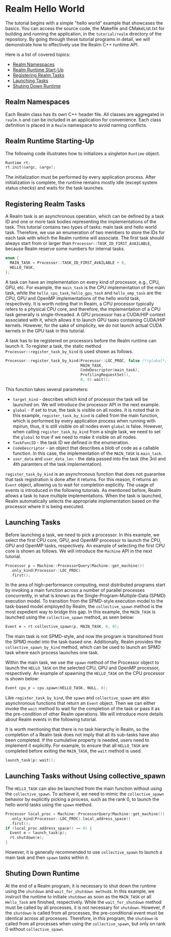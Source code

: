 # Realm Hello World

The tutorial begins with a simple "hello world" example that showcases the basics. 
You can access the source code, the Makefile and CMakeList.txt for building 
and running the application, in the `tutorial/realm` directory of the repository. 
By going through these tutorial programs in detail, we will demonstrate how to 
effectively use the Realm C++ runtime API.

Here is a list of covered topics:

* [Realm Namespaces](#realm-namespaces)
* [Realm Runtime Start-Up](#realm-runtime-start-up)
* [Registering Realm Tasks](#registering-realm-tasks)
* [Launching Tasks](#launching-tasks)
* [Shuting Down Runtime](#shuting-down-runtime)

## Realm Namespaces

Each Realm class has its own C++ header file. All classes are 
aggregated in `realm.h` and can be included in an application for
convenience. Each class definition is placed in a `Realm` namespace to
avoid naming conflicts.

## Realm Runtime Starting-Up

The following code illustrates how to initializes a singleton `Runtime` object.
```c++
Runtime rt;
rt.init(&argc, &argv);
```
The initialization must be performed by every application process. After
initialization is complete, the runtime remains mostly idle (except system
status checks) and waits for the task launches.

## Registering Realm Tasks

A Realm task is an asynchronous operation, which can be defined by a task ID 
and one or more task bodies representing the implementations of the task.
This tutorial contains two types of tasks: main task and hello world task. 
Therefore, we use an enumeration of two members to store the IDs for each task with which the Realm runtime will associate.
The first task should always start from or larger than `Processor::TASK_ID_FIRST_AVAILABLE`, because Realm reserve 
some numbers for internal tasks.
```c++
enum {
  MAIN_TASK = Processor::TASK_ID_FIRST_AVAILABLE + 0,
  HELLO_TASK,
};

```
A task can have an implementation on every kind of processor, e.g., CPU, GPU, etc. 
For example, the `main_task` is the CPU implementation of the main task, while
the `hello_cpu_task`, `hello_gpu_task` and `hello_omp_task` are
the CPU, GPU and OpenMP implementations of the hello world task, respectively.
It is worth noting that in Realm, a CPU processor typically refers to a physical CPU core, 
and therefore, the implementation of a CPU task generally is single-threaded. 
A GPU processor has a CUDA/HIP context associated with it, 
which allows it to launch GPU tasks containing CUDA/HIP kernels. 
However, for the sake of simplicity, we do not launch actual CUDA kernels in the GPU task in this tutorial.

A task has to be registered on processors before the Realm runtime can launch it. 
To register a task, the static method `Processor::register_task_by_kind` is used shown as follows. 
```c++
Processor::register_task_by_kind(Processor::LOC_PROC, false /*!global*/,
                                 MAIN_TASK,
                                 CodeDescriptor(main_task),
                                 ProfilingRequestSet(),
                                 0, 0).wait();
```
This function takes several parameters:

- `target_kind` - describes which kind of processor the task will be launched on. We will introduce the processor API in the next example.
- `global` - if set to true, the task is visible on all nodes. It is noted that in this example, `register_task_by_kind` is called from
the main function, which is performed by every application process when running with mpirun, thus, it is still visible on all nodes even `global` is false. 
However, when calling `register_task_by_kind` from a single task, we need to set the `global` to true if we need to make it visible on all nodes.
- `TaskFuncID` - the task ID we defined in the enumeration.
- `CodeDescriptor` - an object that describes a blob of code as a callable function.
In this case, the implementation of the `MAIN_TASK` is `main_task`.
- `user_data` and `user_data_len` - the data passed into the task (the 3rd and 4th paramters of the task implementation). 

`register_task_by_kind` is an asynchronous function that does not guarantee that task registration is done after it returns. 
For this reason, it returns an `Event` object, allowing us to wait for completion explicitly. The usage of events is introduced in the following tutorials.
As mentioned before, Realm allows a task to have multiple implementations. When the task is launched, Realm automatically selects the appropriate implementation based on the processor where it is being executed.

## Launching Tasks

Before launching a task, we need to pick a processor. In this example, we select the first CPU core, 
GPU, and OpenMP processor to launch the CPU, GPU and OpenMP tasks, respectively. An example of selecting the first CPU
core is shown as follows. We will introduce the `Machine` API in the next tutorial. 
```c++
Processor p = Machine::ProcessorQuery(Machine::get_machine())
  .only_kind(Processor::LOC_PROC)
  .first();
``` 

In the area of high-performance computing, most distributed programs start by invoking a main function across a number of parallel processes
concurrently, in what is known as the Single-Program-Multiple-Data (SPMD) execution model. To transition from the SPMD-style execution model
to the task-based model employed by Realm, the `collective_spawn` method is the most expedient way to bridge this gap.
In this example, the `MAIN_TASK` is launched using the `collective_spawn` method, as seen below:
```c++
Event e = rt.collective_spawn(p, MAIN_TASK, 0, 0);
```
The main task is not SPMD-style, and now
the program is transitioned from the SPMD model into the task-based one. Additionally, Realm provides the `collective_spawn_by_kind` method, 
which can be used to launch an SPMD task where each process launches one task.

Within the main task, we use the `spawn` method of the Processor object to launch the `HELLO_TASK` on the selected CPU, GPU and 
OpenMP processor, respectively. An example of spawning the `HELLO_TASK` on the CPU processor is shown below:
```c++
Event cpu_e = cpu.spawn(HELLO_TASK, NULL, 0);
```
Like `register_task_by_kind`, the `spawn` and `collective_spawn` are
also asynchronous functions that return an `Event` object. Then we can either
invoke the `wait` method to wait for the completion of the task or pass it as the pre-condition of other Realm
operations. We will introduce more details about Realm events in the following tutorial. 

It is worth mentioning that there is no task hierarchy in Realm, so the completion of a Realm task does not imply that all its sub-tasks 
have also been completed. If the cumulative property is needed, users need to implement it explicitly. For example, to ensure that all 
`HELLO_TASK` are completed before exiting the `MAIN_TASK`, the `wait` method is used.
```c++
launch_task(p).wait();
```

## Launching Tasks without Using collective_spawn

The `HELLO_TASK` can also be launched from the main function without using the `collective_spawn`.
To achieve it, we need to mimic the `collective_spawn` behavior by explicitly picking a process, such as the rank 0, 
to launch the hello world tasks using the `spawn` method. 
```c++
Processor local_proc = Machine::ProcessorQuery(Machine::get_machine())
  .only_kind(Processor::LOC_PROC).local_address_space()
  .first();
if (local_proc.address_space() == 0) {
  Event e = launch_task(p);
  rt.shutdown(e);
}
```
However, it is generally recommended to use `collective_spawn` to launch a main task and then `spawn` tasks within it.

## Shuting Down Runtime

At the end of a Realm program, it is necessary to shut down the runtime using the `shutdown` and `wait_for_shutdown method`s. 
In this example, we instruct the runtime to initiate `shutdown` as soon as the `MAIN_TASK` or all `Hello_Task` are finished, respectively. 
While the `wait_for_shutdown` method must be called by all processes, it is not necessary for `shutdown`.
However, if the `shutdown` is called from all processes, the pre-conditional event must be identical across all processes. 
Therefore, in this program, the `shutdown` is called from all processes when using the `collective_spawn`, but only on rank 0 without
`collective_spawn`.
